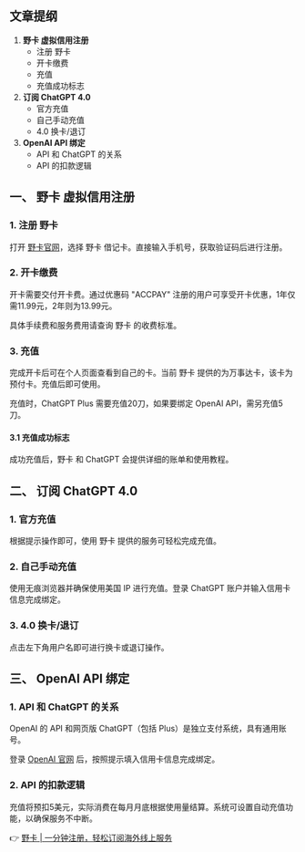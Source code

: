 ## 文章提纲

1. **野卡 虚拟信用注册**
   - 注册 野卡
   - 开卡缴费
   - 充值
   - 充值成功标志
2. **订阅 ChatGPT 4.0**
   - 官方充值
   - 自己手动充值
   - 4.0 换卡/退订
3. **OpenAI API 绑定**
   - API 和 ChatGPT 的关系
   - API 的扣款逻辑

## 一、 野卡 虚拟信用注册

### 1. 注册 野卡

打开 [野卡官网](https://bit.ly/bewildcard)，选择 野卡 借记卡。直接输入手机号，获取验证码后进行注册。

### 2. 开卡缴费

开卡需要交付开卡费。通过优惠码 "ACCPAY" 注册的用户可享受开卡优惠，1年仅需11.99元，2年则为13.99元。

具体手续费和服务费用请查询 野卡 的收费标准。

### 3. 充值

完成开卡后可在个人页面查看到自己的卡。当前 野卡 提供的为万事达卡，该卡为预付卡。充值后即可使用。

充值时，ChatGPT Plus 需要充值20刀，如果要绑定 OpenAI API，需另充值5刀。

#### 3.1 充值成功标志

成功充值后，野卡 和 ChatGPT 会提供详细的账单和使用教程。

## 二、 订阅 ChatGPT 4.0

### 1. 官方充值

根据提示操作即可，使用 野卡 提供的服务可轻松完成充值。

### 2. 自己手动充值

使用无痕浏览器并确保使用美国 IP 进行充值。登录 ChatGPT 账户并输入信用卡信息完成绑定。

### 3. 4.0 换卡/退订

点击左下角用户名即可进行换卡或退订操作。

## 三、 OpenAI API 绑定

### 1. API 和 ChatGPT 的关系

OpenAI 的 API 和网页版 ChatGPT（包括 Plus）是独立支付系统，具有通用账号。

登录 [OpenAI 官网](https://bit.ly/bewildcard) 后，按照提示填入信用卡信息完成绑定。

### 2. API 的扣款逻辑

充值将预扣5美元，实际消费在每月月底根据使用量结算。系统可设置自动充值功能，以确保服务不中断。

👉 [野卡 | 一分钟注册，轻松订阅海外线上服务](https://bit.ly/bewildcard)